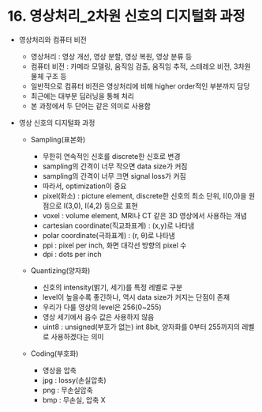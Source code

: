 # 16. 영상처리_2차원 신호의 디지털화 과정

- 영상처리와 컴퓨터 비전
    - 영상처리 : 영상 개선, 영상 분할, 영상 복원, 영상 분류 등
    - 컴퓨터 비전 : 카메라 모델링, 움직임 검출, 움직임 추적, 스테레오 비전, 3차원 물체 구조 등
    - 일반적으로 컴퓨터 비전은 영상처리에 비해 higher order적인 부분까지 담당
    - 최근에는 대부분 딥러닝을 통해 처리
    - 본 과정에서 두 단어는 같은 의미로 사용함
    
- 영상 신호의 디지털화 과정
    - Sampling(표본화)
        - 무한히 연속적인 신호를 discrete한 신호로 변경
        - sampling의 간격이 너무 작으면 data size가 커짐
        - sampling의 간격이 너무 크면 signal loss가 커짐
        - 따라서, optimization이 중요
        - pixel(화소) : picture element, discrete한 신호의 최소 단위, I(0,0)을 원점으로 I(3,0), I(4,2) 등으로 표현
        - voxel : volume element, MRI나 CT 같은 3D 영상에서 사용하는 개념
        - cartesian coordinate(직교좌표계) : (x,y)로 나타냄
        - polar coordinate(극좌표계) : (r, θ)로 나타냄
        - ppi : pixel per inch, 화면 대각선 방향의 pixel 수
        - dpi : dots per inch
    
    - Quantizing(양자화)
        - 신호의 intensity(밝기, 세기)를 특정 레벨로 구분
        - level이 높을수록 좋긴하나, 역시 data size가 커지는 단점이 존재
        - 우리가 다룰 영상의 level은 256(0~255)
        - 영상 세기에서 음수 값은 사용하지 않음
        - uint8 : unsigned(부호가 없는) int 8bit, 양자화를 0부터 255까지의 레벨로 사용하겠다는 의미
        
    - Coding(부호화)
        - 영상을 압축
        - jpg : lossy(손실압축)
        - png : 무손실압축
        - bmp : 무손실, 압축 X